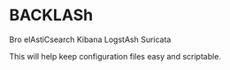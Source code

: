 # BACKLASh
Bro elAstiCsearch Kibana LogstAsh Suricata

This will help keep configuration files easy and scriptable. 
